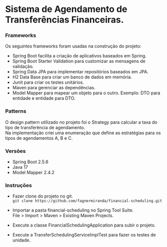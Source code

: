 # Sistema de Agendamento de Transferências Financeiras.

### Frameworks

Os seguintes frameworks foram usadas na construção do projeto:

- Spring Boot facilita a criação de aplicativos baseados em Spring. 
- Spring Boot Starter Validation para customizar as mensagens de validação.
- Spring Data JPA para implementar repositórios baseados em JPA.
- H2 Data Base para criar um banco de dados em memória. 
- Junit para criar os testes unitários. 
- Maven para gerenciar as dependências. 
- Model Mapper para mapear um objeto para o outro. Exemplo: DTO para entidade e entidade para DTO. 

### Patterns
O design pattern utilizado no projeto foi o Strategy para calcular a taxa do tipo de transferência de agendamento. \
Na implementação criei uma enumeração que define as estratégias para os tipos de agendamentos A, B e C.

### Versões
- Spring Boot 2.5.6
- Java 17 
- Model Mapper 2.4.2

### Instruções
- Fazer clone do projeto no git. \
`git clone https://github.com/fagnermiranda/financial-scheduling.git`

- Importar a pasta financial-scheduling no Spring Tool Suite. \
 File >  Import > Maven > Existing Maven Projects. 
- Execute a classe FinancialSchedulingApplication para subir o projeto.  
- Execute a TransferSchedulingServiceImplTest para fazer os testes de unidade. 
